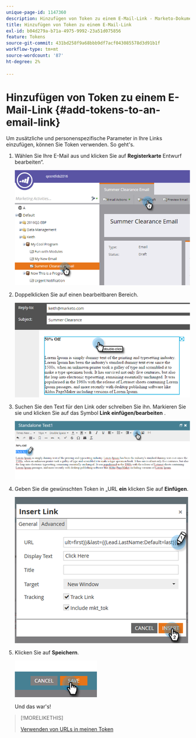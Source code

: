 ```yaml
---
unique-page-id: 1147360
description: Hinzufügen von Token zu einem E-Mail-Link - Marketo-Dokumente - Produktdokumentation
title: Hinzufügen von Token zu einem E-Mail-Link
exl-id: b04d279a-b71a-4975-9992-23a51d075856
feature: Tokens
source-git-commit: 431bd258f9a68bbb9df7acf043085578d3d91b1f
workflow-type: tm+mt
source-wordcount: '87'
ht-degree: 2%

---
```


# Hinzufügen von Token zu einem E-Mail-Link {#add-tokens-to-an-email-link}

Um zusätzliche und personenspezifische Parameter in Ihre Links einzufügen, können Sie Token verwenden. So geht&#39;s.

1. Wählen Sie Ihre E-Mail aus und klicken Sie auf **Registerkarte** Entwurf bearbeiten“.

   ![](assets/one.png)

1. Doppelklicken Sie auf einen bearbeitbaren Bereich.

   ![](assets/two.png)

1. Suchen Sie den Text für den Link oder schreiben Sie ihn. Markieren Sie sie und klicken Sie auf das Symbol **Link einfügen/bearbeiten** .

   ![](assets/three.png)

1. Geben Sie die gewünschten Token in „URL **ein** klicken Sie auf **Einfügen**.

   ![](assets/four.png)

1. Klicken Sie auf **Speichern**.

   ![](assets/five.png)

   Und das war&#39;s!

>[!MORELIKETHIS]
>
>[Verwenden von URLs in meinen Token](/help/marketo/product-docs/email-marketing/general/using-tokens/using-urls-in-my-tokens.md)
